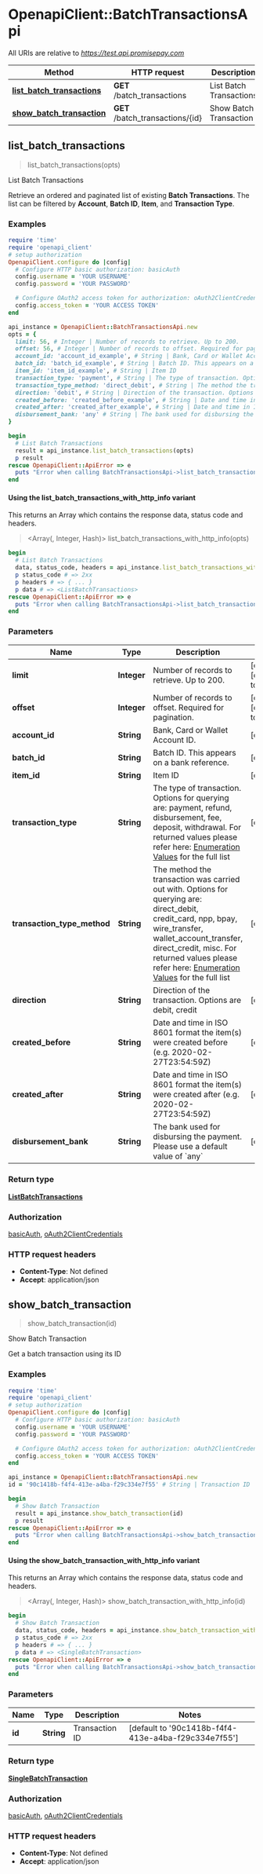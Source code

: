 # OpenapiClient::BatchTransactionsApi

All URIs are relative to *https://test.api.promisepay.com*

| Method | HTTP request | Description |
| ------ | ------------ | ----------- |
| [**list_batch_transactions**](BatchTransactionsApi.md#list_batch_transactions) | **GET** /batch_transactions | List Batch Transactions |
| [**show_batch_transaction**](BatchTransactionsApi.md#show_batch_transaction) | **GET** /batch_transactions/{id} | Show Batch Transaction |


## list_batch_transactions

> <ListBatchTransactions> list_batch_transactions(opts)

List Batch Transactions

Retrieve an ordered and paginated list of existing **Batch Transactions**. The list can be filtered by **Account**, **Batch ID**, **Item**, and **Transaction Type**. 

### Examples

```ruby
require 'time'
require 'openapi_client'
# setup authorization
OpenapiClient.configure do |config|
  # Configure HTTP basic authorization: basicAuth
  config.username = 'YOUR USERNAME'
  config.password = 'YOUR PASSWORD'

  # Configure OAuth2 access token for authorization: oAuth2ClientCredentials
  config.access_token = 'YOUR ACCESS TOKEN'
end

api_instance = OpenapiClient::BatchTransactionsApi.new
opts = {
  limit: 56, # Integer | Number of records to retrieve. Up to 200.
  offset: 56, # Integer | Number of records to offset. Required for pagination.
  account_id: 'account_id_example', # String | Bank, Card or Wallet Account ID.
  batch_id: 'batch_id_example', # String | Batch ID. This appears on a bank reference.
  item_id: 'item_id_example', # String | Item ID
  transaction_type: 'payment', # String | The type of transaction. Options for querying are: payment, refund, disbursement, fee, deposit, withdrawal. For returned values please refer here: [Enumeration Values](https://developer.assemblypayments.com/docs/enumeration-values) for the full list
  transaction_type_method: 'direct_debit', # String | The method the transaction was carried out with. Options for querying are: direct_debit, credit_card, npp, bpay, wire_transfer, wallet_account_transfer, direct_credit, misc. For returned values please refer here: [Enumeration Values](https://developer.assemblypayments.com/docs/enumeration-values) for the full list
  direction: 'debit', # String | Direction of the transaction. Options are debit, credit
  created_before: 'created_before_example', # String | Date and time in ISO 8601 format the item(s) were created before (e.g. 2020-02-27T23:54:59Z)
  created_after: 'created_after_example', # String | Date and time in ISO 8601 format the item(s) were created after (e.g. 2020-02-27T23:54:59Z)
  disbursement_bank: 'any' # String | The bank used for disbursing the payment. Please use a default value of `any`
}

begin
  # List Batch Transactions
  result = api_instance.list_batch_transactions(opts)
  p result
rescue OpenapiClient::ApiError => e
  puts "Error when calling BatchTransactionsApi->list_batch_transactions: #{e}"
end
```

#### Using the list_batch_transactions_with_http_info variant

This returns an Array which contains the response data, status code and headers.

> <Array(<ListBatchTransactions>, Integer, Hash)> list_batch_transactions_with_http_info(opts)

```ruby
begin
  # List Batch Transactions
  data, status_code, headers = api_instance.list_batch_transactions_with_http_info(opts)
  p status_code # => 2xx
  p headers # => { ... }
  p data # => <ListBatchTransactions>
rescue OpenapiClient::ApiError => e
  puts "Error when calling BatchTransactionsApi->list_batch_transactions_with_http_info: #{e}"
end
```

### Parameters

| Name | Type | Description | Notes |
| ---- | ---- | ----------- | ----- |
| **limit** | **Integer** | Number of records to retrieve. Up to 200. | [optional][default to 10] |
| **offset** | **Integer** | Number of records to offset. Required for pagination. | [optional][default to 0] |
| **account_id** | **String** | Bank, Card or Wallet Account ID. | [optional] |
| **batch_id** | **String** | Batch ID. This appears on a bank reference. | [optional] |
| **item_id** | **String** | Item ID | [optional] |
| **transaction_type** | **String** | The type of transaction. Options for querying are: payment, refund, disbursement, fee, deposit, withdrawal. For returned values please refer here: [Enumeration Values](https://developer.assemblypayments.com/docs/enumeration-values) for the full list | [optional] |
| **transaction_type_method** | **String** | The method the transaction was carried out with. Options for querying are: direct_debit, credit_card, npp, bpay, wire_transfer, wallet_account_transfer, direct_credit, misc. For returned values please refer here: [Enumeration Values](https://developer.assemblypayments.com/docs/enumeration-values) for the full list | [optional] |
| **direction** | **String** | Direction of the transaction. Options are debit, credit | [optional] |
| **created_before** | **String** | Date and time in ISO 8601 format the item(s) were created before (e.g. 2020-02-27T23:54:59Z) | [optional] |
| **created_after** | **String** | Date and time in ISO 8601 format the item(s) were created after (e.g. 2020-02-27T23:54:59Z) | [optional] |
| **disbursement_bank** | **String** | The bank used for disbursing the payment. Please use a default value of &#x60;any&#x60; | [optional] |

### Return type

[**ListBatchTransactions**](ListBatchTransactions.md)

### Authorization

[basicAuth](../README.md#basicAuth), [oAuth2ClientCredentials](../README.md#oAuth2ClientCredentials)

### HTTP request headers

- **Content-Type**: Not defined
- **Accept**: application/json


## show_batch_transaction

> <SingleBatchTransaction> show_batch_transaction(id)

Show Batch Transaction

Get a batch transaction using its ID

### Examples

```ruby
require 'time'
require 'openapi_client'
# setup authorization
OpenapiClient.configure do |config|
  # Configure HTTP basic authorization: basicAuth
  config.username = 'YOUR USERNAME'
  config.password = 'YOUR PASSWORD'

  # Configure OAuth2 access token for authorization: oAuth2ClientCredentials
  config.access_token = 'YOUR ACCESS TOKEN'
end

api_instance = OpenapiClient::BatchTransactionsApi.new
id = '90c1418b-f4f4-413e-a4ba-f29c334e7f55' # String | Transaction ID

begin
  # Show Batch Transaction
  result = api_instance.show_batch_transaction(id)
  p result
rescue OpenapiClient::ApiError => e
  puts "Error when calling BatchTransactionsApi->show_batch_transaction: #{e}"
end
```

#### Using the show_batch_transaction_with_http_info variant

This returns an Array which contains the response data, status code and headers.

> <Array(<SingleBatchTransaction>, Integer, Hash)> show_batch_transaction_with_http_info(id)

```ruby
begin
  # Show Batch Transaction
  data, status_code, headers = api_instance.show_batch_transaction_with_http_info(id)
  p status_code # => 2xx
  p headers # => { ... }
  p data # => <SingleBatchTransaction>
rescue OpenapiClient::ApiError => e
  puts "Error when calling BatchTransactionsApi->show_batch_transaction_with_http_info: #{e}"
end
```

### Parameters

| Name | Type | Description | Notes |
| ---- | ---- | ----------- | ----- |
| **id** | **String** | Transaction ID | [default to &#39;90c1418b-f4f4-413e-a4ba-f29c334e7f55&#39;] |

### Return type

[**SingleBatchTransaction**](SingleBatchTransaction.md)

### Authorization

[basicAuth](../README.md#basicAuth), [oAuth2ClientCredentials](../README.md#oAuth2ClientCredentials)

### HTTP request headers

- **Content-Type**: Not defined
- **Accept**: application/json


